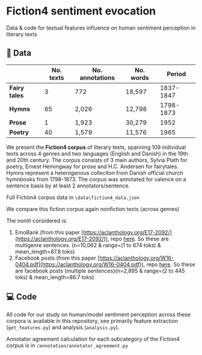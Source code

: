 # Fiction4 sentiment evocation
Data &amp; code for textual features influence on human sentiment perception in literary texts

## 🔬 Data

|             | No. texts | No. annotations   | No. words  | Period     |
|-------------|-----|------|--------|------------|
| **Fairy tales**     | 3   | 772   | 18,597      | 1837-1847  |
| **Hymns**   | 65  | 2,026 | 12,798       | 1798-1873  |
| **Prose**   | 1  | 1,923 | 30,279         | 1952  |
| **Poetry**   | 40  | 1,579 | 11,576         | 1965  |

We present the **Fiction4 corpus** of literary texts, spanning 109 individual texts across 4 genres and two languages (English and Danish) in the 19th and 20th century.
The corpus consists of 3 main authors, Sylvia Plath for poetry, Ernest Hemingway for prose and H.C. Andersen for fairytales. Hymns represent a heterogenous colleciton from Danish official church hymnbooks from 1798-1873.
The corpus was annotated for valence on a sentence basis by at least 2 annotators/sentence.

Full Fiction4 corpus data in `\data\fiction4_data.json`

We compare this fiction corpus again nonfiction texts (across genres)

The nonlit considered is:
1. EmoBank (from this paper [https://aclanthology.org/E17-2092/](https://aclanthology.org/E17-2092/)), repo [here](https://github.com/JULIELab/EmoBank/tree/master). So these are multigenre sentences. (n=10,062 & range=(1 to 674 toks) & mean_length=87.8 toks)
2. Facebook posts (from this paper [https://aclanthology.org/W16-0404.pdf](https://aclanthology.org/W16-0404.pdf)), repo [here](https://github.com/wwbp/additional_data_sets/tree/master/valence_arousal). So these are facebook posts (multiple sentences)(n=2,895 & range=(2 to 445 toks) & mean_length=86.7 toks)

## 💻 Code
All code for our study on human/model sentiment perception across these corpora is available in this repository, see primarily feature extraction (`get_features.py`) and analysis (`analysis.py`).

Annotator agreement calculation for each subcategory of the Fiction4 corpus is in `/annotation/annotator_agreement.py`
